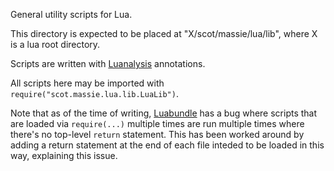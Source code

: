General utility scripts for Lua.

This directory is expected to be placed at "X/scot/massie/lua/lib", where X is a lua root directory.

Scripts are written with [Luanalysis](https://github.com/Benjamin-Dobell/IntelliJ-Luanalysis) annotations.

All scripts here may be imported with `require("scot.massie.lua.lib.LuaLib")`.

Note that as of the time of writing, [Luabundle](https://github.com/Benjamin-Dobell/luabundle) has a bug where scripts that are loaded via `require(...)` multiple times are run multiple times where there's no top-level `return` statement. This has been worked around by adding a return statement at the end of each file inteded to be loaded in this way, explaining this issue.
